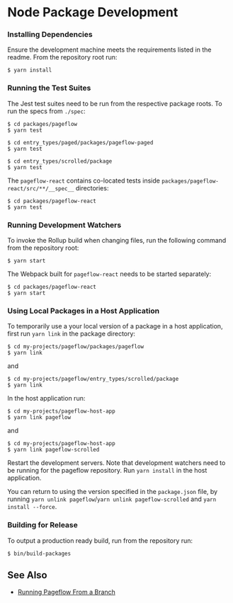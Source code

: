 # Node Package Development

### Installing Dependencies

Ensure the development machine meets the requirements listed in the
readme. From the repository root run:

    $ yarn install

### Running the Test Suites

The Jest test suites need to be run from the respective package
roots. To run the specs from `./spec`:

    $ cd packages/pageflow
    $ yarn test

    $ cd entry_types/paged/packages/pageflow-paged
    $ yarn test

    $ cd entry_types/scrolled/package
    $ yarn test

The `pageflow-react` contains co-located tests inside
`packages/pageflow-react/src/**/__spec__` directories:

    $ cd packages/pageflow-react
    $ yarn test

### Running Development Watchers

To invoke the Rollup build when changing files, run the following
command from the repository root:

    $ yarn start

The Webpack built for `pageflow-react` needs to be started separately:

    $ cd packages/pageflow-react
    $ yarn start

### Using Local Packages in a Host Application

To temporarily use a your local version of a package in a host
application, first run `yarn link` in the package directory:

    $ cd my-projects/pageflow/packages/pageflow
    $ yarn link

and

    $ cd my-projects/pageflow/entry_types/scrolled/package
    $ yarn link

In the host application run:

    $ cd my-projects/pageflow-host-app
    $ yarn link pageflow

and

    $ cd my-projects/pageflow-host-app
    $ yarn link pageflow-scrolled

Restart the development servers. Note that development watchers need
to be running for the pageflow repository. Run `yarn install` in the
host application.

You can return to using the version specified in the `package.json`
file, by running `yarn unlink pageflow`/`yarn unlink
pageflow-scrolled` and `yarn install --force`.

### Building for Release

To output a production ready build, run from the repository run:

    $ bin/build-packages

## See Also

* [Running Pageflow From a Branch](running_pageflow_from_a_branch.md)
